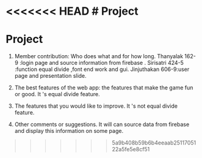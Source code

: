 <<<<<<< HEAD
    # Project
=======
# Project
1. Member contribution: Who does what and for how long.
Thanyalak 162-9 :login page and source information from firebase .
Sirisatri 424-5 :function equal divide ,font end work and gui.
Jinjuthakan 606-9:user page and presentation slide.

2. The best features of the web app: the features that make the game fun or good.
It 's equal divide feature.
3. The features that you would like to improve.
It 's not equal divide feature.
4. Other comments or suggestions.
It will can source data from firebase and display this information on some page.
>>>>>>> 5a9b408b59b6b4eeaab2511705122a5fe5e8cf51
